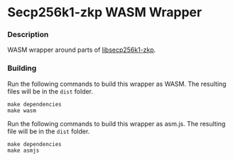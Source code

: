 # Secp256k1-zkp WASM Wrapper

### Description
WASM wrapper around parts of [libsecp256k1-zkp](https://github.com/NicolasFlamel1/secp256k1-zkp).

### Building
Run the following commands to build this wrapper as WASM. The resulting files will be in the `dist` folder.
```
make dependencies
make wasm
```

Run the following commands to build this wrapper as asm.js. The resulting file will be in the `dist` folder.
```
make dependencies
make asmjs
```
